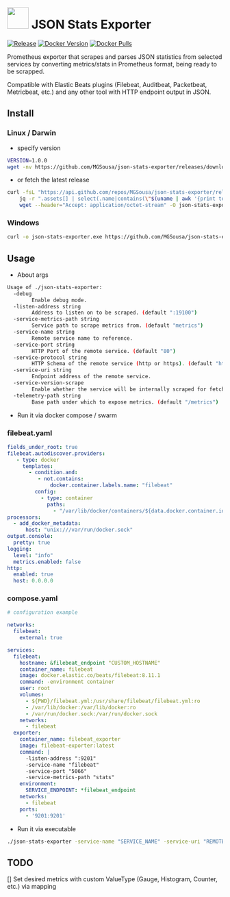 # <img src="https://static-00.iconduck.com/assets.00/prometheus-icon-511x512-1vmxbcxr.png" width="50"/>  JSON Stats Exporter
[![Release](https://github.com/MGSousa/json-stats-exporter/actions/workflows/release.yml/badge.svg)](https://github.com/MGSousa/json-stats-exporter/actions/workflows/release.yml)
[![Docker Version](https://img.shields.io/docker/v/mgsousa/json-stats-exporter.svg)](https://hub.docker.com/r/MGSousa/json-stats-exporter/)
[![Docker Pulls](https://img.shields.io/docker/pulls/mgsousa/json-stats-exporter.svg)](https://hub.docker.com/r/MGSousa/json-stats-exporter/)

Prometheus exporter that scrapes and parses JSON statistics from selected services by converting metrics/stats in Prometheus format, being ready to be scrapped.

Compatible with Elastic Beats plugins (Filebeat, Auditbeat, Packetbeat, Metricbeat, etc.) and any other tool with HTTP endpoint output in JSON.

## Install
### Linux / Darwin 
  - specify version
```sh
VERSION=1.0.0
wget -nv https://github.com/MGSousa/json-stats-exporter/releases/download/v$VERSION/json-stats-exporter_${VERSION}_$(uname | awk '{print tolower($0)}')_amd64 -O json-stats-exporter && chmod +x json-stats-exporter
```

  - or fetch the latest release
```sh
curl -fsL "https://api.github.com/repos/MGSousa/json-stats-exporter/releases/latest" |\
    jq -r ".assets[] | select(.name|contains(\"$(uname | awk '{print tolower($0)}')\")) | .url" |\
    wget --header="Accept: application/octet-stream" -O json-stats-exporter -nv -i - && chmod +x json-stats-exporter
```
### Windows
```sh
curl -o json-stats-exporter.exe https://github.com/MGSousa/json-stats-exporter/releases/download/v1.0.0/json-stats-exporter_1.0.0_windows_amd64.exe
```

## Usage
 - About args
```sh
Usage of ./json-stats-exporter:
  -debug
    	Enable debug mode.
  -listen-address string
    	Address to listen on to be scraped. (default ":19100")
  -service-metrics-path string
    	Service path to scrape metrics from. (default "metrics")
  -service-name string
    	Remote service name to reference.
  -service-port string
    	HTTP Port of the remote service. (default "80")
  -service-protocol string
    	HTTP Schema of the remote service (http or https). (default "http")
  -service-uri string
    	Endpoint address of the remote service.
  -service-version-scrape
    	Enable whether the service will be internally scraped for fetching remote build version or not.
  -telemetry-path string
    	Base path under which to expose metrics. (default "/metrics")
```

 - Run it via docker compose / swarm
### filebeat.yaml
```yaml
fields_under_root: true
filebeat.autodiscover.providers:
   - type: docker
     templates:
       - condition.and:
          - not.contains:
              docker.container.labels.name: "filebeat"
         config:
           - type: container
             paths:
               - "/var/lib/docker/containers/${data.docker.container.id}/*.log"
processors:
  - add_docker_metadata:
      host: "unix:///var/run/docker.sock"
output.console:
  pretty: true
logging:
  level: "info"
  metrics.enabled: false
http:
  enabled: true
  host: 0.0.0.0
```
### compose.yaml
```yaml
# configuration example

networks:
  filebeat:
    external: true

services:
  filebeat:
    hostname: &filebeat_endpoint "CUSTOM_HOSTNAME"
    container_name: filebeat
    image: docker.elastic.co/beats/filebeat:8.11.1
    command: -environment container
    user: root
    volumes:
      - ${PWD}/filebeat.yml:/usr/share/filebeat/filebeat.yml:ro
      - /var/lib/docker:/var/lib/docker:ro
      - /var/run/docker.sock:/var/run/docker.sock
    networks:
      - filebeat
  exporter:
    container_name: filebeat_exporter
    image: filebeat-exporter:latest
    command: |
      -listen-address ":9201"
      -service-name "filebeat"
      -service-port "5066"
      -service-metrics-path "stats"
    environment:
      SERVICE_ENDPOINT: *filebeat_endpoint
    networks:
      - filebeat
    ports:
      - '9201:9201'
```
 - Run it via executable
```sh
./json-stats-exporter -service-name "SERVICE_NAME" -service-uri "REMOTE_HOST" -service-port REMOTE_PORT -service-metrics-path "REMOTE_PATH"
```

## TODO
[] Set desired metrics with custom ValueType (Gauge, Histogram, Counter, etc.) via mapping
